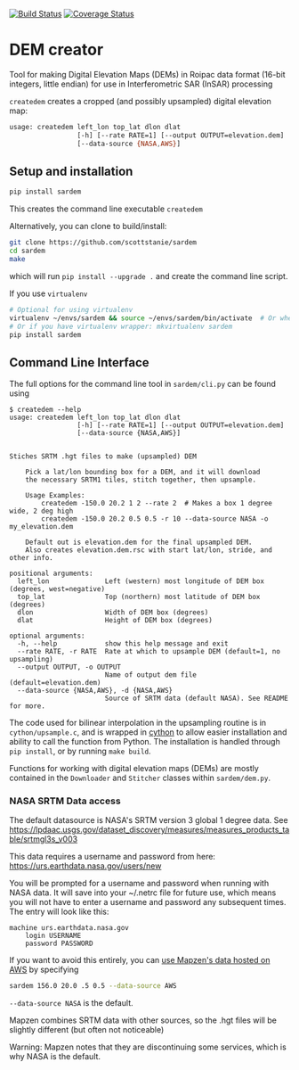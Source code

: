 [![Build Status](https://travis-ci.org/scottstanie/sardem.svg?branch=master)](https://travis-ci.org/scottstanie/sardem)
[![Coverage Status](https://coveralls.io/repos/github/scottstanie/sardem/badge.svg?branch=master)](https://coveralls.io/github/scottstanie/sardem?branch=master)

# DEM creator

Tool for making Digital Elevation Maps (DEMs) in Roipac data format (16-bit integers, little endian) for use in Interferometric SAR (InSAR) processing

`createdem` creates a cropped (and possibly upsampled) digital elevation map:

```bash
usage: createdem left_lon top_lat dlon dlat
                 [-h] [--rate RATE=1] [--output OUTPUT=elevation.dem]
                 [--data-source {NASA,AWS}]
```

## Setup and installation

```bash
pip install sardem
```
This creates the command line executable `createdem`

Alternatively, you can clone to build/install:

```bash
git clone https://github.com/scottstanie/sardem
cd sardem
make
```
which will run `pip install --upgrade .` and create the command line script.


If you use `virtualenv`
```bash
# Optional for using virtualenv
virtualenv ~/envs/sardem && source ~/envs/sardem/bin/activate  # Or wherever you store your virtual envs
# Or if you have virtualenv wrapper: mkvirtualenv sardem
pip install sardem
```


## Command Line Interface

The full options for the command line tool in `sardem/cli.py` can be found using

```
$ createdem --help
usage: createdem left_lon top_lat dlon dlat
                 [-h] [--rate RATE=1] [--output OUTPUT=elevation.dem]
                 [--data-source {NASA,AWS}]


Stiches SRTM .hgt files to make (upsampled) DEM

    Pick a lat/lon bounding box for a DEM, and it will download
    the necessary SRTM1 tiles, stitch together, then upsample.

    Usage Examples:
        createdem -150.0 20.2 1 2 --rate 2  # Makes a box 1 degree wide, 2 deg high
        createdem -150.0 20.2 0.5 0.5 -r 10 --data-source NASA -o my_elevation.dem

    Default out is elevation.dem for the final upsampled DEM.
    Also creates elevation.dem.rsc with start lat/lon, stride, and other info.

positional arguments:
  left_lon              Left (western) most longitude of DEM box (degrees, west=negative)
  top_lat               Top (northern) most latitude of DEM box (degrees)
  dlon                  Width of DEM box (degrees)
  dlat                  Height of DEM box (degrees)

optional arguments:
  -h, --help            show this help message and exit
  --rate RATE, -r RATE  Rate at which to upsample DEM (default=1, no upsampling)
  --output OUTPUT, -o OUTPUT
                        Name of output dem file (default=elevation.dem)
  --data-source {NASA,AWS}, -d {NASA,AWS}
                        Source of SRTM data (default NASA). See README for more.

```

The code used for bilinear interpolation in the upsampling routine is in `cython/upsample.c`, and is wrapped in [cython](http://docs.cython.org/en/latest/) to allow easier installation and ability to call the function from Python.
The installation is handled through `pip install`, or by running `make build`.

Functions for working with digital elevation maps (DEMs) are mostly contained in the `Downloader` and `Stitcher` classes within `sardem/dem.py`.


### NASA SRTM Data access

The default datasource is NASA's SRTM version 3 global 1 degree data.
See https://lpdaac.usgs.gov/dataset_discovery/measures/measures_products_table/srtmgl3s_v003

This data requires a username and password from here:
https://urs.earthdata.nasa.gov/users/new

You will be prompted for a username and password when running with NASA data.
It will save into your ~/.netrc file for future use, which means you will not have to enter a username and password any subsequent times.
The entry will look like this:

```
machine urs.earthdata.nasa.gov
    login USERNAME
    password PASSWORD
```

If you want to avoid this entirely, you can [use Mapzen's data hosted on AWS](https://registry.opendata.aws/terrain-tiles/) by specifying
```bash
sardem 156.0 20.0 .5 0.5 --data-source AWS
```

`--data-source NASA` is the default.

Mapzen combines SRTM data with other sources, so the .hgt files will be slightly different (but often not noticeable)

Warning: Mapzen notes that they are discontinuing some services, which is why NASA is the default.

